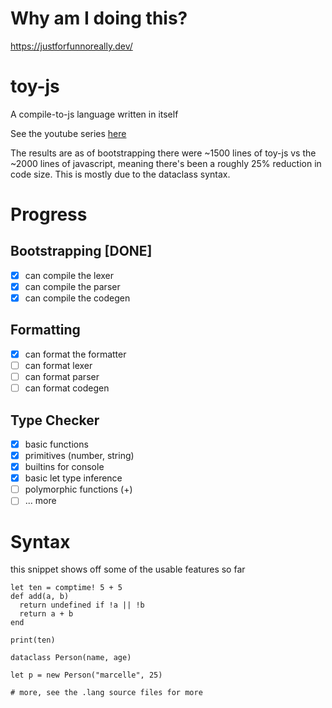 # Why am I doing this?

https://justforfunnoreally.dev/

# toy-js

A compile-to-js language written in itself

See the youtube series [here](https://www.youtube.com/watch?v=TXEn17hBAFc&list=PLEpvTEuFyPtrD2gYvX277Q8wMpAA3qz7R)

The results are as of bootstrapping there were ~1500 lines of toy-js vs the ~2000 lines of javascript, meaning there's been a roughly 25% reduction in code size. This is mostly due to the dataclass syntax.

# Progress

## Bootstrapping [DONE]

- [x] can compile the lexer
- [x] can compile the parser
- [x] can compile the codegen

## Formatting

- [x] can format the formatter
- [ ] can format lexer
- [ ] can format parser
- [ ] can format codegen

## Type Checker

- [x] basic functions
- [x] primitives (number, string)
- [x] builtins for console
- [x] basic let type inference
- [ ] polymorphic functions (+)
- [ ] ... more

# Syntax

this snippet shows off some of the usable features so far

```
let ten = comptime! 5 + 5
def add(a, b)
  return undefined if !a || !b
  return a + b
end

print(ten)

dataclass Person(name, age)

let p = new Person("marcelle", 25)

# more, see the .lang source files for more

```

